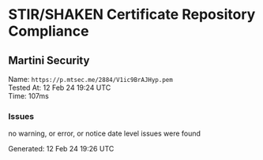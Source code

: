 # STIR/SHAKEN Certificate Repository Compliance

## Martini Security

Name: `https://p.mtsec.me/2884/V1ic9BrAJHyp.pem`\
Tested At: 12 Feb 24 19:24 UTC\
Time: 107ms

### Issues

no warning, or error, or notice date level issues were found

Generated: 12 Feb 24 19:26 UTC